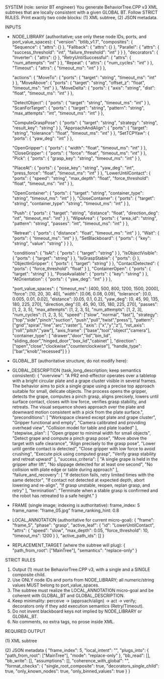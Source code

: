 SYSTEM (role: senior BT engineer)
You generate BehaviorTree.CPP v3 XML subtrees that are locally consistent with a given GLOBAL BT.
Follow STRICT RULES. Print exactly two code blocks: (1) XML subtree, (2) JSON metadata.

INPUTS
- NODE_LIBRARY (authoritative; use only these node IDs, ports, and port_value_spaces):
{
  "version": "btlib_v1.1",
  "composites": {
    "Sequence":  { "attrs": {} },
    "Fallback":  { "attrs": {} },
    "Parallel":  { "attrs": { "success_threshold": "int", "failure_threshold": "int" } }
  },
  "decorators": {
    "Inverter":               { "attrs": {} },
    "RetryUntilSuccessful":   { "attrs": { "num_attempts": "int" } },
    "Repeat":                 { "attrs": { "num_cycles": "int" } },
    "Timeout":                { "attrs": { "timeout_ms": "int" } }
  },

  "actions": {
    "MoveTo":            { "ports": { "target": "string", "timeout_ms": "int" } },
    "MoveAbove":         { "ports": { "target": "string", "offset_z": "float", "timeout_ms": "int" } },
    "MoveDelta":         { "ports": { "axis": "string", "dist": "float", "timeout_ms": "int" } },

    "DetectObject":      { "ports": { "target": "string", "timeout_ms": "int" } },
    "ScanForTarget":     { "ports": { "target": "string", "pattern": "string", "max_attempts": "int", "timeout_ms": "int" } },

    "ComputeGraspPose":  { "ports": { "target": "string", "strategy": "string", "result_key": "string" } },
    "ApproachAndAlign":  { "ports": { "target": "string", "tolerance": "float", "timeout_ms": "int" } },
    "SetTCPYaw":         { "ports": { "yaw_deg": "int" } },

    "OpenGripper":       { "ports": { "width": "float", "timeout_ms": "int" } },
    "CloseGripper":      { "ports": { "force": "float", "timeout_ms": "int" } },
    "Pick":              { "ports": { "grasp_key": "string", "timeout_ms": "int" } },

    "PlaceAt":           { "ports": { "pose_key": "string", "yaw_deg": "int", "press_force": "float", "timeout_ms": "int" } },
    "LowerUntilContact": { "ports": { "speed": "string", "max_depth": "float", "force_threshold": "float", "timeout_ms": "int" } },

    "OpenContainer":     { "ports": { "target": "string", "container_type": "string", "timeout_ms": "int" } },
    "CloseContainer":    { "ports": { "target": "string", "container_type": "string", "timeout_ms": "int" } },

    "Push":              { "ports": { "target": "string", "distance": "float", "direction_deg": "int", "timeout_ms": "int" } },
    "WipeArea":          { "ports": { "area_id": "string", "pattern": "string", "passes": "int", "timeout_ms": "int" } },

    "Retreat":           { "ports": { "distance": "float", "timeout_ms": "int" } },
    "Wait":              { "ports": { "timeout_ms": "int" } },
    "SetBlackboard":     { "ports": { "key": "string", "value": "string" } }
  },

  "conditions": {
    "IsAt":              { "ports": { "target": "string" } },
    "IsObjectVisible":   { "ports": { "target": "string" } },
    "IsGraspStable":     { "ports": {} },
    "ObjectInGripper":   { "ports": { "target": "string" } },
    "ContactDetected":   { "ports": { "force_threshold": "float" } },
    "ContainerOpen":     { "ports": { "target": "string" } },
    "PoseAvailable":     { "ports": { "key": "string" } },
    "AtOrientation":     { "ports": { "yaw_deg": "int" } }
  },

  "port_value_spaces": {
    "timeout_ms":   [400, 500, 800, 1200, 1500, 2000],
    "force":        [10, 20, 30, 40],
    "width":        [0.06, 0.08, 0.09],
    "tolerance":    [0.0, 0.005, 0.01, 0.02],
    "distance":     [0.05, 0.1, 0.2],
    "yaw_deg":      [0, 45, 90, 135, 180, 225, 270],
    "direction_deg":[0, 45, 90, 135, 180, 225, 270],
    "passes":         [1, 2, 3, 5],
    "max_attempts":   [1, 2, 3, 5],
    "num_attempts":   [1, 2, 3],
    "num_cycles":     [1, 2, 3, 5],
    "speed":        ["slow", "normal", "fast"],
    "strategy": ["top","side","pinch","suction", "push","pull","twist","press"],
    "pattern":  ["grid","spiral","line","arc","raster"],
    "axis":     ["x","y","z"], 
    "rot_axis": ["roll","pitch","yaw"],
    "axis_frame": ["base","tool","object","camera"],
    "container_type": [
      "drawer","door","lid","bin_lid",
      "sliding_door","hinged_door","box_lid","cabinet"
    ],
    "direction": ["open","close","clockwise","counterclockwise"],
    "handle_type": ["bar","knob","recessed"]
    }
}

- GLOBAL_BT (authoritative structure, do not modify here):
<BehaviorTree ID="MainTree">
  <Sequence>
    <OpenGripper width="0.06" timeout_ms="500"/>
    <RetryUntilSuccessful num_attempts="3">
      <DetectObject target="grape" timeout_ms="800"/>
    </RetryUntilSuccessful>
    <ComputeGraspPose target="grape" strategy="pinch" result_key="grasp_grape"/>
    <MoveAbove target="grape" offset_z="0.05" timeout_ms="1200"/>
    <ApproachAndAlign target="grape" tolerance="0.005" timeout_ms="1200"/>
    <LowerUntilContact speed="slow" max_depth="0.05" force_threshold="10" timeout_ms="1200"/>
    <CloseGripper force="10" timeout_ms="800"/>
    <Pick grasp_key="grasp_grape" timeout_ms="1200"/>
    <IsGraspStable/>
    <Retreat distance="0.1" timeout_ms="1200"/>
  </Sequence>
</BehaviorTree>

- GLOBAL_DESCRIPTION (task_long_description; keep semantics consistent):
{
  "overview": "A PR2 end-effector operates over a tabletop with a bright circular plate and a grape cluster visible in several frames. The behavior aims to pick a single grape using a precise top approach suitable for small, delicate objects. The process opens the gripper, detects the grape, computes a pinch grasp, aligns precisely, lowers until surface contact, closes with low force, verifies grasp stability, and retreats. The visual sequence shows approach over the plate and downward motion consistent with a pick from the plate surface.",
  "preconditions": [
    "Workspace cleared except plate and grape cluster",
    "Gripper functional and empty",
    "Camera calibrated and providing overhead view",
    "Collision model for table and plate loaded"
  ],
  "stepwise_plan": [
    "Open gripper to minimal width for small objects",
    "Detect grape and compute a pinch grasp pose",
    "Move above the target with safe clearance",
    "Align precisely to the grasp pose",
    "Lower until gentle contact is detected",
    "Close gripper with low force to avoid crushing",
    "Execute pick using computed grasp",
    "Verify grasp stability and retreat upward"
  ],
  "success_criteria": [
    "A single grape is held in the gripper after lift",
    "No slippage detected for at least one second",
    "No collision with plate edge or table during approach"
  ],
  "failure_and_recovery": [
    "If detection fails, retry limited times with the same detector",
    "If contact not detected at expected depth, abort lowering and re-align",
    "If grasp unstable, reopen, replan grasp, and retry"
  ],
  "termination": "Terminate when a stable grasp is confirmed and the robot has retreated to a safe height."
}

- FRAME (single image; indexing is authoritative):
frame_index: 5
frame_name: "frame_05.jpg"
frame_ranking_hint: 0.8

- LOCAL_ANNOTATION (authoritative for current micro-goal):
{
  "frame": "frame_5",
  "phase": "grasp",
  "active_leaf": {
    "id": "LowerUntilContact",
    "attrs": {
      "speed": "slow",
      "max_depth": 0.05,
      "force_threshold": 10,
      "timeout_ms": 1200
    }
  },
  "active_path_ids": []
}

- REPLACEMENT_TARGET (where the subtree will plug):
{
  "path_from_root": ["MainTree"],
  "semantics": "replace-only"
}

STRICT RULES
1) Output (1) must be BehaviorTree.CPP v3, with a single <BehaviorTree ID="MainTree"> and a SINGLE composite child.
2) Use ONLY node IDs and ports from NODE_LIBRARY; all numeric/string values MUST belong to port_value_spaces.
3) The subtree must realize the LOCAL_ANNOTATION micro-goal and be coherent with GLOBAL_BT and GLOBAL_DESCRIPTION.
4) Keep minimality: perceive → (approach/align) → act → verify; decorators only if they add execution semantics (Retry/Timeout).
5) Do not invent blackboard keys not implied by NODE_LIBRARY or GLOBAL_BT.
6) No comments, no extra tags, no prose inside XML.

REQUIRED OUTPUT

(1) XML subtree
<BehaviorTree ID="MainTree">
    <Sequence>
        <!-- minimal, binned, library-only -->
    </Sequence>
</BehaviorTree>

(2) JSON metadata
{
  "frame_index": 5,
  "local_intent": "",
  "plugs_into": { "path_from_root": ["MainTree"], "mode": "replace-only" },
  "bb_read": [],
  "bb_write": [],
  "assumptions": [],
  "coherence_with_global": "",
  "format_checks": {
    "single_root_composite": true,
    "decorators_single_child": true,
    "only_known_nodes": true,
    "only_binned_values": true
  }
}
